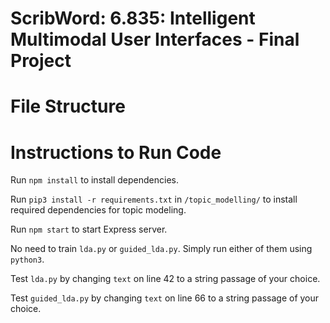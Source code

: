 # ScribWord: 6.835: Intelligent Multimodal User Interfaces - Final Project

# File Structure

# Instructions to Run Code

Run ```npm install``` to install dependencies.

Run ```pip3 install -r requirements.txt``` in ```/topic_modelling/``` to install required dependencies for topic modeling.

Run ```npm start``` to start Express server.

No need to train ```lda.py``` or ```guided_lda.py```. Simply run either of them using ```python3```.

Test ```lda.py``` by changing ```text``` on line 42 to a string passage of your choice.

Test ```guided_lda.py``` by changing ```text``` on line 66 to a string passage of your choice.
